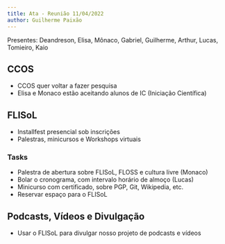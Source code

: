 ```yaml
---
title: Ata - Reunião 11/04/2022
author: Guilherme Paixão
---
```


Presentes: Deandreson, Elisa, Mônaco, Gabriel, Guilherme, Arthur, Lucas, Tomieiro, Kaio


## CCOS
- CCOS quer voltar a fazer pesquisa
- Elisa e Monaco estão aceitando alunos de IC (Iniciação Científica)

## FLISoL
- Installfest presencial sob inscrições
- Palestras, minicursos e Workshops virtuais

### Tasks
- Palestra de abertura sobre FLISoL, FLOSS e cultura livre (Monaco)
- Bolar o cronograma, com intervalo horário de almoço (Lucas)
- Minicurso com certificado, sobre PGP, Git, Wikipedia, etc. 
- Reservar espaço para o FLISoL

## Podcasts, Vídeos e Divulgação
- Usar o FLISoL para divulgar nosso projeto de podcasts e vídeos

